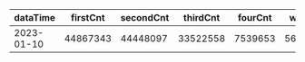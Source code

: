 |dataTime|firstCnt|secondCnt|thirdCnt|fourCnt|winCnt|vrate|wrate|
|-|-|-|-|-|-|-|-|
|2023-01-10|44867343|44448097|33522558|7539653|5634932|88.7%|11.9%|